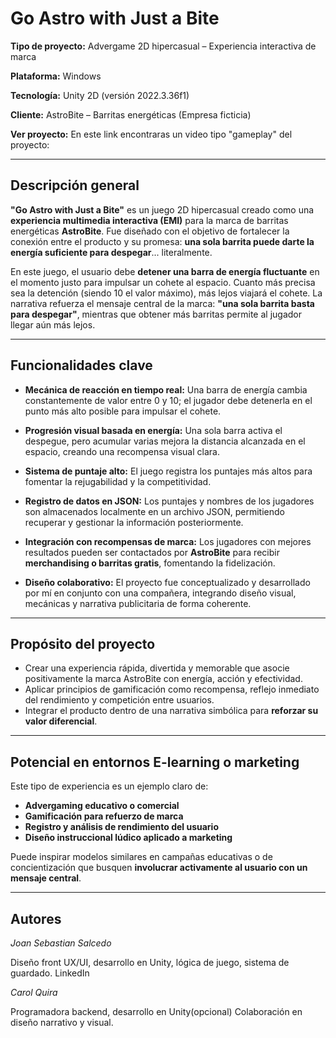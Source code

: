 #  Go Astro with Just a Bite

**Tipo de proyecto:** Advergame 2D hipercasual – Experiencia interactiva de marca  

**Plataforma:** Windows

**Tecnología:** Unity 2D (versión 2022.3.36f1)

**Cliente:** AstroBite – Barritas energéticas (Empresa ficticia)

**Ver proyecto:** En este link encontraras un video tipo "gameplay" del proyecto: 

---

##  Descripción general

**"Go Astro with Just a Bite"** es un juego 2D hipercasual creado como una **experiencia multimedia interactiva (EMI)** para la marca de barritas energéticas **AstroBite**. Fue diseñado con el objetivo de fortalecer la conexión entre el producto y su promesa: **una sola barrita puede darte la energía suficiente para despegar**... literalmente.

En este juego, el usuario debe **detener una barra de energía fluctuante** en el momento justo para impulsar un cohete al espacio. Cuanto más precisa sea la detención (siendo 10 el valor máximo), más lejos viajará el cohete. La narrativa refuerza el mensaje central de la marca: **"una sola barrita basta para despegar"**, mientras que obtener más barritas permite al jugador llegar aún más lejos.

---

##  Funcionalidades clave

-  **Mecánica de reacción en tiempo real:** Una barra de energía cambia constantemente de valor entre 0 y 10; el jugador debe detenerla en el punto más alto posible para impulsar el cohete.

-  **Progresión visual basada en energía:** Una sola barra activa el despegue, pero acumular varias mejora la distancia alcanzada en el espacio, creando una recompensa visual clara.

-  **Sistema de puntaje alto:** El juego registra los puntajes más altos para fomentar la rejugabilidad y la competitividad.

-  **Registro de datos en JSON:** Los puntajes y nombres de los jugadores son almacenados localmente en un archivo JSON, permitiendo recuperar y gestionar la información posteriormente.

-  **Integración con recompensas de marca:** Los jugadores con mejores resultados pueden ser contactados por **AstroBite** para recibir **merchandising o barritas gratis**, fomentando la fidelización.

-  **Diseño colaborativo:** El proyecto fue conceptualizado y desarrollado por mí en conjunto con una compañera, integrando diseño visual, mecánicas y narrativa publicitaria de forma coherente.

---

##  Propósito del proyecto

- Crear una experiencia rápida, divertida y memorable que asocie positivamente la marca AstroBite con energía, acción y efectividad.
- Aplicar principios de gamificación como recompensa, reflejo inmediato del rendimiento y competición entre usuarios.
- Integrar el producto dentro de una narrativa simbólica para **reforzar su valor diferencial**.

---

##  Potencial en entornos E-learning o marketing

Este tipo de experiencia es un ejemplo claro de:

-  **Advergaming educativo o comercial**
-  **Gamificación para refuerzo de marca**
-  **Registro y análisis de rendimiento del usuario**
-  **Diseño instruccional lúdico aplicado a marketing**

Puede inspirar modelos similares en campañas educativas o de concientización que busquen **involucrar activamente al usuario con un mensaje central**.

---
## Autores

*Joan Sebastian Salcedo*

Diseño front UX/UI, desarrollo en Unity, lógica de juego, sistema de guardado.
LinkedIn

*Carol Quira*

Programadora backend, desarrollo en Unity(opcional)
Colaboración en diseño narrativo y visual.
